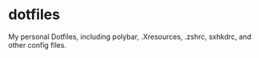 # dotfiles
My personal Dotfiles, including polybar, .Xresources, .zshrc, sxhkdrc, and other config files.
